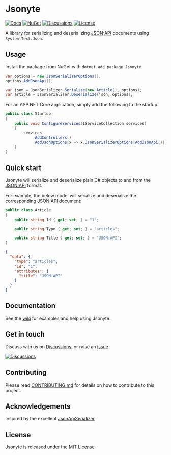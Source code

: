 # Jsonyte

[![Docs](https://img.shields.io/badge/docs-wiki-blue.svg?style=for-the-badge)](https://github.com/jsonyte/jsonyte/wiki) [![NuGet](https://img.shields.io/nuget/v/Jsonyte?style=for-the-badge)](https://www.nuget.org/packages/Jsonyte) [![Discussions](https://img.shields.io/badge/DISCUSS-ON%20GITHUB-yellow?style=for-the-badge)](https://github.com/jsonyte/jsonyte/discussions) [![License](https://img.shields.io/github/license/jsonyte/jsonyte?style=for-the-badge)](https://github.com/jsonyte/jsonyte/blob/master/LICENSE)

A library for serializing and deserializing [JSON:API](https://jsonapi.org) documents using `System.Text.Json`.

## Usage
Install the package from NuGet with `dotnet add package Jsonyte`.

```csharp
var options = new JsonSerializerOptions();
options.AddJsonApi();

var json = JsonSerializer.Serialize(new Article(), options);
var article = JsonSerializer.Deserialize(json, options);
```

For an ASP.NET Core application, simply add the following to the startup:
```csharp
public class Startup
{
    public void ConfigureServices(IServiceCollection services)
    {
        services
            .AddControllers()
            .AddJsonOptions(x => x.JsonSerializerOptions.AddJsonApi());
    }
}
```

## Quick start
Jsonyte will serialize and deserialize plain C# objects to and from the [JSON:API](https://jsonapi.org) format.

For example, the below model will serialize and deserialize the corresponding JSON:API document:

```csharp
public class Article
{
    public string Id { get; set; } = "1";

    public string Type { get; set; } = "articles";

    public string Title { get; set; } = "JSON:API";
}
```

```json
{
  "data": {
    "type": "articles",
    "id": "1",
    "attributes": {
      "title": "JSON:API"
    }
  }
}
```

## Documentation
See the [wiki](https://github.com/jsonyte/jsonyte/wiki) for examples and help using Jsonyte.

## Get in touch
Discuss with us on [Discussions](https://github.com/jsonyte/jsonyte/discussions), or raise an [issue](https://github.com/jsonyte/jsonyte/issues).

[![Discussions](https://img.shields.io/badge/DISCUSS-ON%20GITHUB-yellow?style=for-the-badge)](https://github.com/jsonyte/jsonyte/discussions)

## Contributing
Please read [CONTRIBUTING.md](CONTRIBUTING.md) for details on how to contribute to this project.

## Acknowledgements
Inspired by the excellent [JsonApiSerializer](https://github.com/codecutout/JsonApiSerializer)

## License
Jsonyte is released under the [MIT License](LICENSE)
